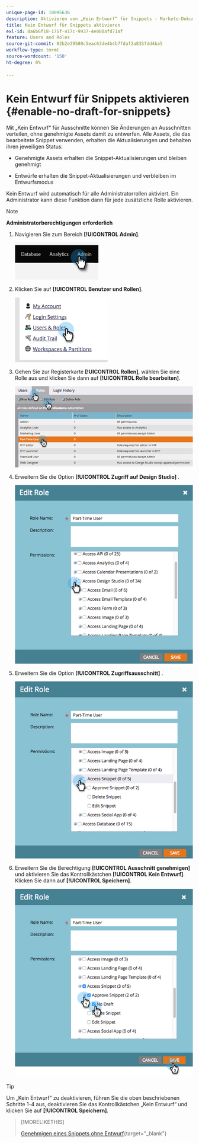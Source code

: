 ```yaml
---
unique-page-id: 10095636
description: Aktivieren von „Kein Entwurf“ für Snippets - Marketo-Dokumente - Produktdokumentation
title: Kein Entwurf für Snippets aktivieren
exl-id: 8a6b6f18-175f-417c-9937-4e000afd71af
feature: Users and Roles
source-git-commit: 02b2e39580c5eac63de4b4b7fdaf2a835fdd4ba5
workflow-type: tm+mt
source-wordcount: '150'
ht-degree: 0%

---
```


# Kein Entwurf für Snippets aktivieren {#enable-no-draft-for-snippets}

Mit „Kein Entwurf“ für Ausschnitte können Sie Änderungen an Ausschnitten verteilen, ohne genehmigte Assets damit zu entwerfen. Alle Assets, die das bearbeitete Snippet verwenden, erhalten die Aktualisierungen und behalten ihren jeweiligen Status:

* Genehmigte Assets erhalten die Snippet-Aktualisierungen und bleiben genehmigt

* Entwürfe erhalten die Snippet-Aktualisierungen und verbleiben im Entwurfsmodus

Kein Entwurf wird automatisch für alle Administratorrollen aktiviert. Ein Administrator kann diese Funktion dann für jede zusätzliche Rolle aktivieren.

>[!NOTE]
>
>**Administratorberechtigungen erforderlich**

1. Navigieren Sie zum Bereich **[!UICONTROL Admin]**.

   ![](assets/enable-no-draft-for-snippets-1.png)

1. Klicken Sie auf **[!UICONTROL Benutzer und Rollen]**.

   ![](assets/enable-no-draft-for-snippets-2.png)

1. Gehen Sie zur Registerkarte **[!UICONTROL Rollen]**, wählen Sie eine Rolle aus und klicken Sie dann auf **[!UICONTROL Rolle bearbeiten]**.

   ![](assets/enable-no-draft-for-snippets-3.png)

1. Erweitern Sie die Option **[!UICONTROL Zugriff auf Design Studio]** .

   ![](assets/enable-no-draft-for-snippets-4.png)

1. Erweitern Sie die Option **[!UICONTROL Zugriffsausschnitt]** .

   ![](assets/enable-no-draft-for-snippets-5.png)

1. Erweitern Sie die Berechtigung **[!UICONTROL Ausschnitt genehmigen]** und aktivieren Sie das Kontrollkästchen **[!UICONTROL Kein Entwurf]**. Klicken Sie dann auf **[!UICONTROL Speichern]**.

   ![](assets/enable-no-draft-for-snippets-6.png)

>[!TIP]
>
>Um „Kein Entwurf“ zu deaktivieren, führen Sie die oben beschriebenen Schritte 1-4 aus, deaktivieren Sie das Kontrollkästchen „Kein Entwurf“ und klicken Sie auf **[!UICONTROL Speichern]**.

>[!MORELIKETHIS]
>
>[Genehmigen eines Snippets ohne Entwurf](/help/marketo/product-docs/personalization/segmentation-and-snippets/snippets/approve-a-snippet-with-no-draft.md){target="_blank"}
